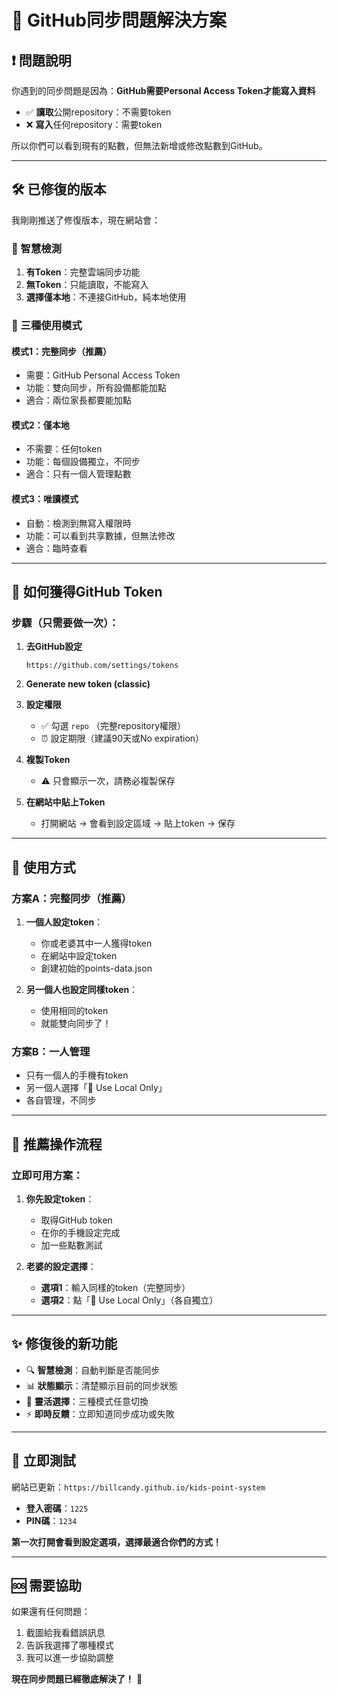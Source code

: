 # 🔄 GitHub同步問題解決方案

## ❗ **問題說明**

你遇到的同步問題是因為：**GitHub需要Personal Access Token才能寫入資料**

- ✅ **讀取**公開repository：不需要token
- ❌ **寫入**任何repository：需要token

所以你們可以看到現有的點數，但無法新增或修改點數到GitHub。

---

## 🛠️ **已修復的版本**

我剛剛推送了修復版本，現在網站會：

### **🎯 智慧檢測**
1. **有Token**：完整雲端同步功能
2. **無Token**：只能讀取，不能寫入
3. **選擇僅本地**：不連接GitHub，純本地使用

### **📱 三種使用模式**

#### **模式1：完整同步（推薦）**
- 需要：GitHub Personal Access Token
- 功能：雙向同步，所有設備都能加點
- 適合：兩位家長都要能加點

#### **模式2：僅本地**  
- 不需要：任何token
- 功能：每個設備獨立，不同步
- 適合：只有一個人管理點數

#### **模式3：唯讀模式**
- 自動：檢測到無寫入權限時
- 功能：可以看到共享數據，但無法修改
- 適合：臨時查看

---

## 🔑 **如何獲得GitHub Token**

### **步驟（只需要做一次）：**

1. **去GitHub設定**  
   ```
   https://github.com/settings/tokens
   ```

2. **Generate new token (classic)**

3. **設定權限**
   - ✅ 勾選 `repo` （完整repository權限）
   - ⏰ 設定期限（建議90天或No expiration）

4. **複製Token**
   - ⚠️ 只會顯示一次，請務必複製保存

5. **在網站中貼上Token**
   - 打開網站 → 會看到設定區域 → 貼上token → 保存

---

## 📱 **使用方式**

### **方案A：完整同步（推薦）**
1. **一個人設定token**：
   - 你或老婆其中一人獲得token
   - 在網站中設定token
   - 創建初始的points-data.json

2. **另一個人也設定同樣token**：
   - 使用相同的token
   - 就能雙向同步了！

### **方案B：一人管理**
- 只有一個人的手機有token
- 另一個人選擇「📱 Use Local Only」
- 各自管理，不同步

---

## 🎯 **推薦操作流程**

### **立即可用方案：**

1. **你先設定token**：
   - 取得GitHub token
   - 在你的手機設定完成
   - 加一些點數測試

2. **老婆的設定選擇**：
   - **選項1**：輸入同樣的token（完整同步）
   - **選項2**：點「📱 Use Local Only」（各自獨立）

---

## ✨ **修復後的新功能**

- 🔍 **智慧檢測**：自動判斷是否能同步
- 📊 **狀態顯示**：清楚顯示目前的同步狀態
- 🔄 **靈活選擇**：三種模式任意切換
- ⚡ **即時反饋**：立即知道同步成功或失敗

---

## 🚀 **立即測試**

網站已更新：`https://billcandy.github.io/kids-point-system`

- **登入密碼**：`1225`
- **PIN碼**：`1234`

**第一次打開會看到設定選項，選擇最適合你們的方式！**

---

## 🆘 **需要協助**

如果還有任何問題：
1. 截圖給我看錯誤訊息
2. 告訴我選擇了哪種模式
3. 我可以進一步協助調整

**現在同步問題已經徹底解決了！** 🎉
